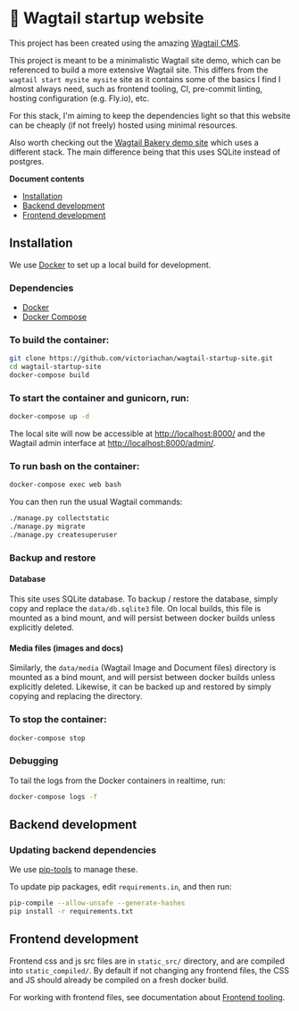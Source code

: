 # 🚀 Wagtail startup website

This project has been created using the amazing [Wagtail CMS](https://github.com/wagtail/wagtail).

This project is meant to be a minimalistic Wagtail site demo, which can be referenced to build a more extensive Wagtail site. This differs from the `wagtail start mysite mysite` site as it contains some of the basics I find I almost always need, such as frontend tooling, CI, pre-commit linting, hosting configuration (e.g. Fly.io), etc.

For this stack, I'm aiming to keep the dependencies light so that this website can be cheaply (if not freely) hosted using minimal resources.

Also worth checking out the [Wagtail Bakery demo site](https://github.com/wagtail/bakerydemo) which uses a different stack. The main difference being that this uses SQLite instead of postgres.


**Document contents**

- [Installation](#installation)
- [Backend development](#backend-development)
- [Frontend development](#frontend-development)

## Installation

We use [Docker](https://docs.docker.com/) to set up a local build for development.

### Dependencies

- [Docker](https://docs.docker.com/engine/installation/)
- [Docker Compose](https://docs.docker.com/compose/install/)

### To build the container:

```bash
git clone https://github.com/victoriachan/wagtail-startup-site.git
cd wagtail-startup-site
docker-compose build
```

### To start the container and gunicorn, run:

```bash
docker-compose up -d
```

The local site will now be accessible at [http://localhost:8000/](http://localhost:8000/) and the Wagtail admin
interface at [http://localhost:8000/admin/](http://localhost:8000/admin/).


### To run bash on the container:

```bash
docker-compose exec web bash
```

You can then run the usual Wagtail commands:

```bash
./manage.py collectstatic
./manage.py migrate
./manage.py createsuperuser
```

### Backup and restore

#### Database

This site uses SQLite database. To backup / restore the database, simply copy and replace the `data/db.sqlite3` file. On local builds, this file is mounted as a bind mount, and will persist between docker builds unless explicitly deleted.

#### Media files (images and docs)

Similarly, the `data/media` (Wagtail Image and Document files) directory is mounted as a bind mount, and will persist between docker builds unless explicitly deleted. Likewise, it can be backed up and restored by simply copying and replacing the directory.


### To stop the container:

```bash
docker-compose stop
```

### Debugging

To tail the logs from the Docker containers in realtime, run:

```bash
docker-compose logs -f
```

## Backend development

### Updating backend dependencies

We use [pip-tools](https://pip-tools.readthedocs.io/en/latest/) to manage these.

To update pip packages, edit `requirements.in`, and then run:

```bash
pip-compile --allow-unsafe --generate-hashes
pip install -r requirements.txt
```

## Frontend development

Frontend css and js src files are in `static_src/` directory, and are compiled into `static_compiled/`. By default if not changing any frontend files, the CSS and JS should already be compiled on a fresh docker build.

For working with frontend files, see documentation about [Frontend tooling](https://github.com/victoriachan/wagtail-startup-site/blob/main/docs/frontend_tooling.md).
